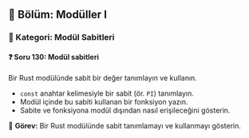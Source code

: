 ## 📘 Bölüm: Modüller I  
### 🔹 Kategori: Modül Sabitleri  
#### ❓ Soru 130: Modül sabitleri

Bir Rust modülünde sabit bir değer tanımlayın ve kullanın.

- `const` anahtar kelimesiyle bir sabit (ör. `PI`) tanımlayın.
- Modül içinde bu sabiti kullanan bir fonksiyon yazın.
- Sabite ve fonksiyona modül dışından nasıl erişileceğini gösterin.

🔧 **Görev:** Bir Rust modülünde sabit tanımlamayı ve kullanmayı gösterin.
